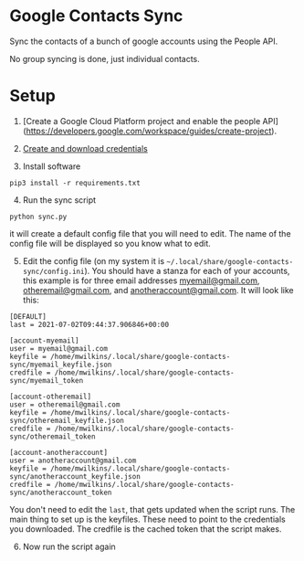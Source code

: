 # Google Contacts Sync

Sync the contacts of a bunch of google accounts using the People API.

No group syncing is done, just individual contacts.

# Setup

1. [Create a Google Cloud Platform project and enable the people API]
(https://developers.google.com/workspace/guides/create-project).

2. [Create and download credentials](https://developers.google.com/workspace/guides/create-credentials)

3. Install software
```
pip3 install -r requirements.txt
```

4. Run the sync script
```
python sync.py
```
   it will create a default config file that you will need to edit.  The name
   of the config file will be displayed so you know what to edit.

5. Edit the config file (on my system it is
   `~/.local/share/google-contacts-sync/config.ini`).  You should have a 
   stanza for each of your accounts, this example is for three email addresses
   myemail@gmail.com, otheremail@gmail.com, and anotheraccount@gmail.com.  It
   will look like this:
```
[DEFAULT]
last = 2021-07-02T09:44:37.906846+00:00

[account-myemail]
user = myemail@gmail.com
keyfile = /home/mwilkins/.local/share/google-contacts-sync/myemail_keyfile.json
credfile = /home/mwilkins/.local/share/google-contacts-sync/myemail_token

[account-otheremail]
user = otheremail@gmail.com
keyfile = /home/mwilkins/.local/share/google-contacts-sync/otheremail_keyfile.json
credfile = /home/mwilkins/.local/share/google-contacts-sync/otheremail_token

[account-anotheraccount]
user = anotheraccount@gmail.com
keyfile = /home/mwilkins/.local/share/google-contacts-sync/anotheraccount_keyfile.json
credfile = /home/mwilkins/.local/share/google-contacts-sync/anotheraccount_token
```
   You don't need to edit the `last`, that gets updated when the script runs.
   The main thing to set up is the keyfiles.  These need to point to the
   credentials you downloaded.  The credfile is the cached token that the
   script makes.

6. Now run the script again


